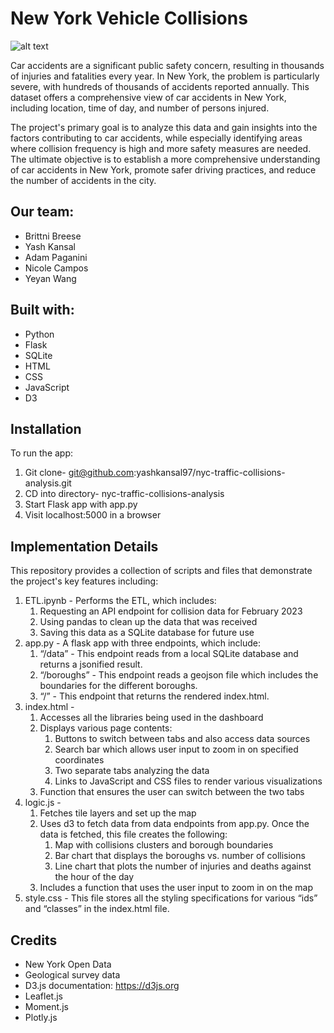 # New York Vehicle Collisions

![alt text](https://github.com/yashkansal97/nyc-traffic-collisions-analysis/blob/main/images/shutterstockRF_1564421236.avif)

Car accidents are a significant public safety concern, resulting in thousands of injuries and fatalities every year. In New York, the problem is particularly severe, with hundreds of thousands of accidents reported annually. This dataset offers a comprehensive view of car accidents in New York, including location, time of day, and number of persons injured.

The project's primary goal is to analyze this data and gain insights into the factors contributing to car accidents, while especially identifying areas where collision frequency is high and more safety measures are needed. The ultimate objective is to establish a more comprehensive understanding of car accidents in New York, promote safer driving practices, and reduce the number of accidents in the city.

## Our team:
- Brittni Breese
- Yash Kansal
- Adam Paganini
- Nicole Campos
- Yeyan Wang

## Built with:
- Python
- Flask
- SQLite
- HTML
- CSS
- JavaScript
- D3

## Installation
To run the app:
1. Git clone- git@github.com:yashkansal97/nyc-traffic-collisions-analysis.git
2. CD into directory- nyc-traffic-collisions-analysis
3. Start Flask app with app.py
4. Visit localhost:5000 in a browser


## Implementation Details
This repository provides a collection of scripts and files that demonstrate the project's key features including:

1. ETL.ipynb - Performs the ETL, which includes:
    1. Requesting an API endpoint for collision data for February 2023
    2. Using pandas to clean up the data that was received
    3. Saving this data as a SQLite database for future use
2. app.py - A flask app with three endpoints, which include:
    1. “/data” - This endpoint reads from a local SQLite database and returns a jsonified result.
    2. “/boroughs” - This endpoint reads a geojson file which includes the boundaries for the different boroughs.
    3. “/” - This endpoint that returns the rendered index.html.
3. index.html - 
    1. Accesses all the libraries being used in the dashboard
    2. Displays various page contents:
        1. Buttons to switch between tabs and also access data sources
        2. Search bar which allows user input to zoom in on specified coordinates
        3. Two separate tabs analyzing the data
        4. Links to JavaScript and CSS files to render various visualizations
    3. Function that ensures the user can switch between the two tabs
4. logic.js - 
    1. Fetches tile layers and set up the map
    2. Uses d3 to fetch data from data endpoints from app.py. Once the data is fetched, this file creates the following:
        1. Map with collisions clusters and borough boundaries
        2. Bar chart that displays the boroughs vs. number of collisions
        3. Line chart that plots the number of injuries and deaths against the hour of the day
    3. Includes a function that uses the user input to zoom in on the map
5. style.css - This file stores all the styling specifications for various “ids” and “classes” in the index.html file.

## Credits
- New York Open Data 
- Geological survey data
- D3.js documentation: https://d3js.org
- Leaflet.js
- Moment.js
- Plotly.js
